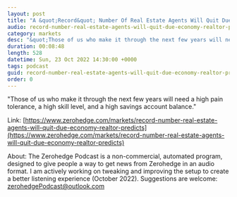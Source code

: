 ```yaml
---
layout: post
title: "A &quot;Record&quot; Number Of Real Estate Agents Will Quit Due To Economy, Realtor Predicts"
audio: record-number-real-estate-agents-will-quit-due-economy-realtor-predicts-0
category: markets
desc: "&quot;Those of us who make it through the next few years will need a high pain tolerance, a high skill level, and a high savings account balance.&quot;"
duration: 00:08:48
length: 528
datetime: Sun, 23 Oct 2022 14:30:00 +0000
tags: podcast
guid: record-number-real-estate-agents-will-quit-due-economy-realtor-predicts-0
order: 0
---
```

&quot;Those of us who make it through the next few years will need a high pain tolerance, a high skill level, and a high savings account balance.&quot;

Link: [https://www.zerohedge.com/markets/record-number-real-estate-agents-will-quit-due-economy-realtor-predicts](https://www.zerohedge.com/markets/record-number-real-estate-agents-will-quit-due-economy-realtor-predicts)

About: The Zerohedge Podcast is a non-commercial, automated program, designed to give people a way to get news from Zerohedge in an audio format.  I am actively working on tweaking and improving the setup to create a better listening experience (October 2022).  Suggestions are welcome: [zerohedgePodcast@outlook.com](mailto:zerohedgePodcast@outlook.com)